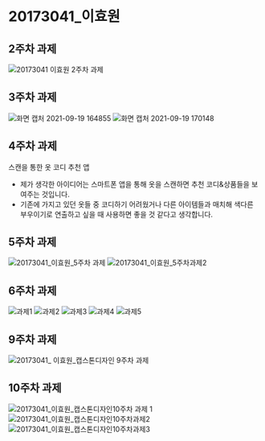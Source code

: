 # 20173041_이효원

## 2주차 과제

![20173041 이효원 2주차 과제](https://user-images.githubusercontent.com/90251359/133184749-74824d9f-5a56-40ca-8aaa-275ceacea2d4.png)

## 3주차 과제

![화면 캡처 2021-09-19 164855](https://user-images.githubusercontent.com/90251359/133928290-d4250072-dbc1-4047-9abf-4afbc49969b4.png)
![화면 캡처 2021-09-19 170148](https://user-images.githubusercontent.com/90251359/133928291-ea7d805d-3bb1-4b65-8646-5a1bc8b7f494.png)

## 4주차 과제 
스캔을 통한 옷 코디 추천 앱
- 제가 생각한 아이디어는 스마트폰 앱을 통해 옷을 스캔하면 추천 코디&상품들을 보여주는 것입니다.
- 기존에 가지고 있던 옷들 중 코디하기 어려웠거나 다른 아이템들과 매치해 색다른 부우이기로 연출하고 싶을 때 사용하면 좋을 것 같다고 생각합니다.

## 5주차 과제
![20173041_이효원_5주차 과제](https://user-images.githubusercontent.com/90251359/136124455-a0f5e1de-5ab6-4a29-9058-ea9383939ac3.png)
![20173041_이효원_5주차과제2](https://user-images.githubusercontent.com/90251359/136124459-30eeaabb-3734-4184-924b-082e1c075c3c.png)

## 6주차 과제
![과제1](https://user-images.githubusercontent.com/90251359/136690225-08f0cadf-de59-48b6-919c-3ab9c55a314b.png)
![과제2](https://user-images.githubusercontent.com/90251359/136690230-f147b493-c6cf-4b58-9faa-e2b7c28f8894.png)
![과제3](https://user-images.githubusercontent.com/90251359/136690232-91bc34b9-be68-43d9-8240-4e0b78b72334.png)
![과제4](https://user-images.githubusercontent.com/90251359/136690233-2554a20e-02c4-4c57-b2f4-2aa11225f033.png)
![과제5](https://user-images.githubusercontent.com/90251359/136690235-3c8ba8f9-1715-410c-b894-e2b24b6d9d9f.png)

## 9주차 과제
![20173041_ 이효원_캡스톤디자인 9주차 과제](https://user-images.githubusercontent.com/90251359/140308853-83cae318-49ea-48a5-996b-79aefdc5537c.png)

## 10주차 과제
![20173041_이효원_캡스톤디자인10주차 과제 1](https://user-images.githubusercontent.com/90251359/140687523-8a9dc929-a738-4163-87ac-7c4688ee0c2a.png)
![20173041_이효원_캡스톤디자인10주차과제2](https://user-images.githubusercontent.com/90251359/140687529-a82e9538-c711-4823-933f-cb5b36c5c742.png)
![20173041_이효원_캡스톤디자인10주차과제3](https://user-images.githubusercontent.com/90251359/140687532-45a718d5-dcd5-48a4-89dc-161477bc6c8c.png)


